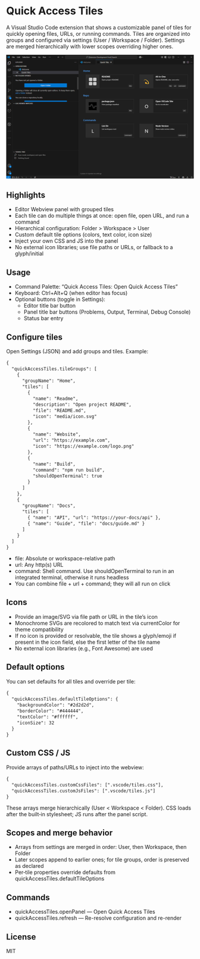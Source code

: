 # Quick Access Tiles

A Visual Studio Code extension that shows a customizable panel of tiles for quickly opening files, URLs, or running commands. Tiles are organized into groups and configured via settings (User / Workspace / Folder). Settings are merged hierarchically with lower scopes overriding higher ones.

![Screenshot](https://github.com/dmitribatulin/quick-access-extension/blob/main/doc/Screenshot.png?raw=true)

## Highlights

- Editor Webview panel with grouped tiles
- Each tile can do multiple things at once: open file, open URL, and run a command
- Hierarchical configuration: Folder > Workspace > User
- Custom default tile options (colors, text color, icon size)
- Inject your own CSS and JS into the panel
- No external icon libraries; use file paths or URLs, or fallback to a glyph/initial

## Usage

- Command Palette: “Quick Access Tiles: Open Quick Access Tiles”
- Keyboard: Ctrl+Alt+Q (when editor has focus)
- Optional buttons (toggle in Settings):
  - Editor title bar button
  - Panel title bar buttons (Problems, Output, Terminal, Debug Console)
  - Status bar entry

## Configure tiles

Open Settings (JSON) and add groups and tiles. Example:

```jsonc
{
  "quickAccessTiles.tileGroups": [
    {
      "groupName": "Home",
      "tiles": [
        {
          "name": "Readme",
          "description": "Open project README",
          "file": "README.md",
          "icon": "media/icon.svg"
        },
        {
          "name": "Website",
          "url": "https://example.com",
          "icon": "https://example.com/logo.png"
        },
        {
          "name": "Build",
          "command": "npm run build",
          "shouldOpenTerminal": true
        }
      ]
    },
    {
      "groupName": "Docs",
      "tiles": [
        { "name": "API", "url": "https://your-docs/api" },
        { "name": "Guide", "file": "docs/guide.md" }
      ]
    }
  ]
}
```

- file: Absolute or workspace-relative path
- url: Any http(s) URL
- command: Shell command. Use shouldOpenTerminal to run in an integrated terminal, otherwise it runs headless
- You can combine file + url + command; they will all run on click

## Icons

- Provide an image/SVG via file path or URL in the tile’s icon
- Monochrome SVGs are recolored to match text via currentColor for theme compatibility
- If no icon is provided or resolvable, the tile shows a glyph/emoji if present in the icon field, else the first letter of the tile name
- No external icon libraries (e.g., Font Awesome) are used

## Default options

You can set defaults for all tiles and override per tile:

```jsonc
{
  "quickAccessTiles.defaultTileOptions": {
    "backgroundColor": "#2d2d2d",
    "borderColor": "#444444",
    "textColor": "#ffffff",
    "iconSize": 32
  }
}
```

## Custom CSS / JS

Provide arrays of paths/URLs to inject into the webview:

```jsonc
{
  "quickAccessTiles.customCssFiles": [".vscode/tiles.css"],
  "quickAccessTiles.customJsFiles": [".vscode/tiles.js"]
}
```

These arrays merge hierarchically (User < Workspace < Folder). CSS loads after the built‑in stylesheet; JS runs after the panel script.

## Scopes and merge behavior

- Arrays from settings are merged in order: User, then Workspace, then Folder
- Later scopes append to earlier ones; for tile groups, order is preserved as declared
- Per‑tile properties override defaults from quickAccessTiles.defaultTileOptions

## Commands

- quickAccessTiles.openPanel — Open Quick Access Tiles
- quickAccessTiles.refresh — Re-resolve configuration and re-render

## License

MIT
